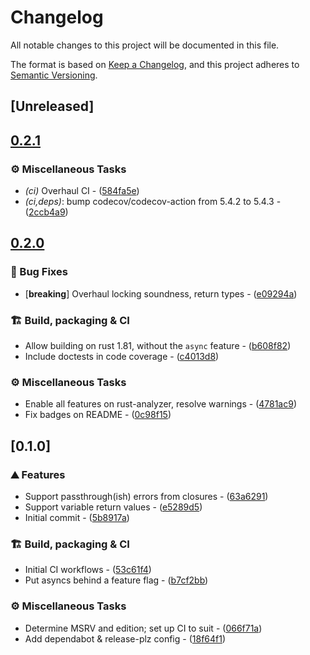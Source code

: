 # Changelog

All notable changes to this project will be documented in this file.

The format is based on [Keep a Changelog](https://keepachangelog.com/en/1.0.0/),
and this project adheres to [Semantic Versioning](https://semver.org/spec/v2.0.0.html).

## [Unreleased]

## [0.2.1](https://github.com/crazyscot/littertray/compare/v0.2.0...v0.2.1)

### ⚙️ Miscellaneous Tasks

- _(ci)_ Overhaul CI - ([584fa5e](https://github.com/crazyscot/littertray/commit/584fa5eaab71df7b9496b7ea1c5370c28652407b))
- _(ci,deps)_: bump codecov/codecov-action from 5.4.2 to 5.4.3 - ([2ccb4a9](https://github.com/crazyscot/littertray/commit/2ccb4a9f1c8c44d9fa2e1e3210b02d64b41b2152))

## [0.2.0](https://github.com/crazyscot/littertray/compare/v0.1.0...v0.2.0)

### 🐛 Bug Fixes

- [**breaking**] Overhaul locking soundness, return types - ([e09294a](https://github.com/crazyscot/littertray/commit/e09294a1ee0f7b994081d4785ffc8f70c057217b))

### 🏗️ Build, packaging & CI

- Allow building on rust 1.81, without the `async` feature - ([b608f82](https://github.com/crazyscot/littertray/commit/b608f8261305ae76d2859f924ce928b553775199))
- Include doctests in code coverage - ([c4013d8](https://github.com/crazyscot/littertray/commit/c4013d8397d87ab29d8d9d95f64216cae3122275))

### ⚙️ Miscellaneous Tasks

- Enable all features on rust-analyzer, resolve warnings - ([4781ac9](https://github.com/crazyscot/littertray/commit/4781ac90df62c7874f0da7236f162597249a1c3c))
- Fix badges on README - ([0c98f15](https://github.com/crazyscot/littertray/commit/0c98f1554dfa01233e30d0af1c25b63af5fdd69a))

## [0.1.0]

### ⛰️ Features

- Support passthrough(ish) errors from closures - ([63a6291](https://github.com/crazyscot/littertray/commit/63a6291022a067f033630b0a15124071c29f0a83))
- Support variable return values - ([e5289d5](https://github.com/crazyscot/littertray/commit/e5289d557845fc61d7ae7e7ff07ad2480a1efe14))
- Initial commit - ([5b8917a](https://github.com/crazyscot/littertray/commit/5b8917a590c01a055658de9587e1ddab3e16a3cf))

### 🏗️ Build, packaging & CI

- Initial CI workflows - ([53c61f4](https://github.com/crazyscot/littertray/commit/53c61f4320b714dce0ed4dc6961f6e27ffa4bc12))
- Put asyncs behind a feature flag - ([b7cf2bb](https://github.com/crazyscot/littertray/commit/b7cf2bbcb9fab2e3234da1b7996e0c27ce2704df))

### ⚙️ Miscellaneous Tasks

- Determine MSRV and edition; set up CI to suit - ([066f71a](https://github.com/crazyscot/littertray/commit/066f71ac0a0af80571700869f2d01ad4b87c1dc1))
- Add dependabot & release-plz config - ([18f64f1](https://github.com/crazyscot/littertray/commit/18f64f166194e6242806d696105ef829232bb59a))
